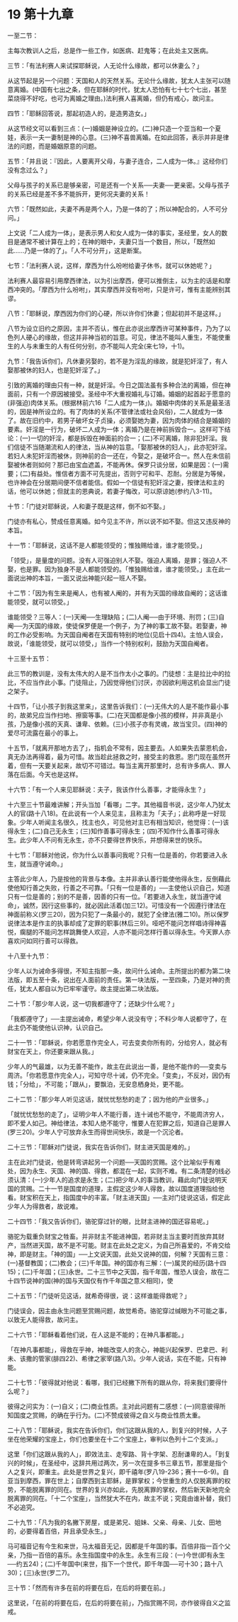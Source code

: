 # 19 第十九章


一至二节：

主每次教训人之后，总是作一些工作，如医病、赶鬼等；在此处主又医病。

三节：「有法利赛人来试探耶稣说，人无论什么缘故，都可以休妻么？」

从这节起是另一个问题：天国和人的天然关系。无论什么缘故，犹太人主张可以随意离婚。(中国有七出之条，但在耶稣的时代，犹太人恐怕有七十七个七出，甚至菜烧得不好吃，也可为离婚之理由。)法利赛人喜离婚，但仍有戒心，故问主。

四节：「耶稣回答说，那起初造人的，是造男造女。」

从这节经文可以看到三点：(一)婚姻是神设立的。(二)神只造一个亚当和一个夏娃，表示一夫一妻制是神的心意。(三)神不喜兽离婚。在如此回答，表示并非是律法的问题，而是婚姻原意的问题。

五节：「并且说：『因此，人要离开父母，与妻子连合，二人成为一体。』这经你们没有念过么？」

父母与孩子的关系已是够亲密，可是还有一个关系──夫妻──更亲密。父母与孩子的关系已经是差不多不能拆开，更何况夫妻的关系！

六节：「既然如此，夫妻不再是两个人，乃是一体的了；所以神配合的，人不可分问。」

上文说「二人成为一体」，是表示男人和女人成为一体的事实，圣经里，女人的数目是通常不被计算在上的；在神的眼中，夫妻只当一个数目，所以，「既然如此……乃是一体的了」。「人不可分开」，这是断案。

七节：「法利赛人说，这样，摩西为什么吩咐给妻子休书，就可以休她呢？」

法利赛人最容易引用摩西律法，以为引出摩西，便可以推倒主，以为主的话是和摩西冲突的。「摩西为什么吩咐」，其实摩西并没有吩咐，只是许可，惟有主能辨别其谬。

八节：「耶稣说，摩西因为你们的心硬，所以许你们休妻；但起初并不是这样。」

八节为设立旧约之原因，主并不否认，惟在此亦说出摩西许可某种事件，乃为了以色列人硬心的缘故，但这并非神当初的旨意。可见，律法不能叫人重生，不能使重生的人与未重生的人有任何分别，亦不能叫人完全(来七19，十1)。

九节：「我告诉你们，凡休妻另娶的，若不是为淫乱的缘故，就是犯奸淫了，有人娶那被休的妇人，也是犯奸淫了。」

引致的离婚的理由只有一种，就是奸淫。今日之国法虽有多种合法的离婚，但在神面前，只有一个原因被接受。圣经中不大重视婚礼与订婚。婚姻的起首起于愿意的(非强迫)肉体关系。(根据林前六16「二人成为一体」)。婚姻中肉体的关系是最圣洁的，因是神所设立的。有了肉体的关系(不管律法或社会风俗)，二人就成为一体了。故在旧约中，若男子破坏女子贞操，必须娶她为妻，因为肉体的结合是婚姻的要素。奸淫是一行为，破坏二人成为一体；离婚乃是在神前拆毁合一。这样可下结论：(一)一切的奸淫，都是拆毁在神面前的合一；(二)不可离婚，除非犯奸淫。我们信徒不当随潮流和人的律法，当从神的旨意。「娶那被休的妇人」，此亦犯奸淫。若妇人未犯奸淫而被休，则神前的合一还在，今娶之，是破坏合一。然人在未信前娶被休者则如何？那已由宝血遮盖，不能再休。保罗只谈分居，如果是因：(一)需要；(二)有益处。惟信者方面不可先提出，否则宁可和平、忍耐。分居是为等候，也许神会在分居期间便不信者能信。假如一个信徒有犯奸淫之妻，按律法和主的话，他可以休她；但就主的恩典说，若妻子悔改，可以原谅她(参约八3-11)。

十节：「门徒对耶稣说，人和妻子既是这样，倒不如不娶。」

门徒亦有私心，赞成任意离婚。如今见主不许，所以说不如不娶。但这又违反神的本旨。

十一节：「耶稣说，这话不是人都能领受的；惟独赐给谁，谁才能领受。」

「领受」，是量度的问题。没有人可强迫别人不娶。强迫人离婚，是罪；强迫人不娶，也是罪。因为独身不是人都能领受的。「惟独赐给谁，谁才能领受。」主在此一面说出神的本旨，一面又说出神能兴起一班人不娶。

十二节：「因为有生来是阉人，也有被人阉的，并有为天国的缘故自阉的；这话谁能领受，就可以领受。」

谁能领受？三等人：(一)天阉──生理缺陷；(二)人阉──由于环境、刑罚；(三)自阉──为天国的缘故，使徒保罗便是一个例子，为了神的事工故不娶。若娶妻，神的工作必受影响。为天国自阉者在天国有特别的地位(见启十四4)。主怕人误会，故说，「谁能领受，就可以领受，」当作一个特别权利，鼓励为天国自阉者。

十三至十五节：

此三节的教训是，没有太伟大的人是不当作太小之事的。门徒想：主是拉比中的拉比，不应当作此小事。门徒阻止，乃因觉得他们讨厌，亦因欲利用这机会显出门徒之架子。

十四节，「让小孩子到我这里来」，这里告诉我们：(一)无伟大的人是不能作最小事的，故弟兄应当作扫地、擦窗等事。(二)在天国都是像小孩的模样，并非真是小孩，乃是像小孩的天真、谦卑、依赖。(三)小孩子亦有灵魂，故当宝贝。(四)神的爱尽可流露在最小的事上。

十五节，「就离开那地方去了」，指机会不常有，因主要去。人如果失去蒙恩机会，真无办法再得着，最为可惜。故当趁此拯救之时，接受主的救恩。恩门现在虽然开着，但有一天要关起来，故切不可错过。每当主离开那里时，总有许多病人、罪人落在后面。今天也是这样。

十六节：「有一个人来见耶稣说：夫子，我该作什么善事，才能得永生？」

十六至三十节最难讲解；开头当加「看哪」二字。其他福音书说，这少年人乃犹太人的官(路十八18)。在此说有一个人来见主，且称主为「夫子」；此称呼是一好现象。少年人听闻主名很久，找主也久，可见他对主已有相当知识，他觉得：(一)该得永生；(二)自己无永生；(三)知作善事可得永生；(四)不知作什么善事可得永生。此少年人不问有无永生，亦不只要得世界快乐，并想得来世的快乐。

十七节：「耶稣对他说，你为什么以善事问我呢？只有一位是善的，你若要进入永生，就当遵守诫命。」

主答此少年人，乃是按他的背景与本像。主并非承认善行能使他得永生，反倒藉此使他知行善之失败，行善之不可靠。「只有一位是善的」──主使他认识自己，知道只有一位是善的；别的不是善，因善的只有一位。「若要进入永生，就当遵守诫命」，诚然，因行这些事的，就必因此活着(加三12)。可惜没有一个因遵行律法在神面前称义(罗三20)，因为只犯了一条最小的，就犯了全律法(雅二10)。所以保罗说律法本是作主的执事却成了定罪的职事(林后三9)。哑吧不能问怎样唱诗得神喜悦，瘸腿的不能问怎样跳舞使人欢迎，人亦不能问怎样行善以得永生。今天罪人亦喜欢问如同行善可以得救。

十八至十九节：

少年人以为诫命多得很，不知主指那一条，故问什么诫命。主所提出的都为第二块法版，即五至十条，说出在人面前的责任。第一块法版，一至四条，乃是对神的责任，犹太人都自以为已牢牢谨守。故主提出第二块法版。

二十节：「那少年人说，这一切我都遵守了；还缺少什么呢？」

「我都遵守了」──主提出诫命，希望少年人说没有守；不料少年人说都守了，在此主仍不能使他认识神，认识自己。

二十一节：「耶稣说，你若愿意作完全人，可去变卖你所有的，分给穷人，就必有财宝在天上，你还要来跟从我。」

少年人的气最雄，以为无善不能作，故主在此说出一善，是他不能作的──变卖与周济。「你若愿意作完全人」，可知守尽十诫，仍不完全。「变卖」，不反对，因仍有钱；「分给」，不可能；「跟从」，要飘泊，无安息栖身处，更不能。

二十二节：「那少年人听见这话，就忧忧愁愁的走了；因为他的产业很多。」

「就忧忧愁愁的走了」，证明少年人不能行善，连十诫也不能守，不能周济穷人，即不爱人如己。神给律法，本知人绝不能守，惟要人在犯罪之后，知道自己是罪人(罗三20)。少年人宁可放弃永生而得世间快乐，故是一个沉沦者。

二十三节：「耶稣对门徒说，我实在告诉你们，财主进天国是难的。」

主在此对门徒说，他是转弯讲起另一个问题──天国的赏赐。这个比喻似乎有难处，因为永生、天国、神的国、得救，都混在一起，实则不难。有二条清楚的线必须认清：(一)少年人的追求是永生；(二)把少年人的事当教训，藉此向门徒说明天国的赏赐。二十一节是国度的道理，主假定这少年人得救，故以国度道理指给他看。财宝积在天上，指国度中的丰富。「财主进天国」──主对门徒说这话，假定此少年人为得救者，故说难。

二十四节：「我又告诉你们，骆驼穿过针的眼，比财主进神的国还容易呢。」

骆驼为载重负财宝之牲畜。并非财主不能进神国，若非财主当主要时而放弃其财产，当然进天国，故不是不可能。财主在此处之定义，为自己所喜爱的，不肯交给神，即是财主。「神的国」──上文说天国，此处又说神的国，何解？天国有三意：(一)基督教国；(二)教会；(三)千年国。神的国亦有三解：(一)属灵的经历(路十四15)；(二)千年国；(三)永世。二十三节中之天国，指千年国，惟恐人误会，故在二十四节说神的国(神的国与天国仅有作千年国之意义相同)，使

二十五节：「门徒听见这话，就希奇得很，说：这样谁能得救呢？」

门徒误会，因主由永生问题至赏赐问题，故觉希奇。骆驼穿过缄眼为不可能之事，以致无人能得救，故问主。

二十六节：「耶稣看着他们说，在人这是不能的；在神凡事都能。」

「在神凡事都能」，得救在乎神，神能改变人的贪心，神能兴起保罗、巴拿巴、利未、该撒的管家(腓四22)、希律之家宰(路八3)。少年人说话，实在不能，只有神能。

二十七节：「彼得就对他说：看哪，我们已经撇下所有的跟从你，将来我们要得什么呢？」

彼得之问实为：(一)自义；(二)商业性质。主对此问题有二感想：(一)同意彼得所知国度之赏赐，的确在乎行为。(二)不赞成彼得之自义与商业性质太重。

二十八节：「耶稣说，我实在告诉你们，你们这跟从我的人，到复兴的时候，人子坐在他荣耀的宝座上，你们也要坐在十二个宝座上，审判以色列十二个支派。」

这里「你们这跟从我的人」，即效法主、走窄路、背十字架、忍耐谦卑的人。「到复兴的时候」，在圣经中，这辞共用过两次，另一次在提多书三章五节，那里是指个人之复兴，即重主。此处是世界之复兴，即千禧年(罗八19-236；赛十一6-9)。自亚当到摩西，罪在世上；自摩西到主耶稣，是罪掌权；今世重生的人仅脱离罪的权势，不能脱离罪的同在。世界的复兴亦如此，先脱离罪的掌权，然后新天新地完全脱离罪的同在。「十二个宝座」，当然犹大不在内，故主不说；究竟由谁补替，我们不必追究。

二十九节：「凡为我的名撇下房屋，或是弟兄、姐妹、父亲、母亲、儿女、田地的，必要得着百倍，并且承受永生。」

马可福音记有今生和来世，马太福音无记，因都是千年国的事。百倍非指一百个父亲，乃指一百倍的喜乐。永生指国度中的永生。永生有三段：(一)今世(即有永生──约五24)；(二)千年国中(来世，指下一个世代，即千年国──可十30；路十八30)；(三)永世(罗二7)。

三十节：「然而有许多在前的将要在后，在后的将要在前。」

这里说，「在前的将要在后，在后的将要在前」，乃指赏赐不同，亦作彼得自义之监戒。

